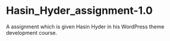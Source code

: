 # Hasin_Hyder_assignment-1.0
A assignment which is given Hasin Hyder in his WordPress theme development course. 
